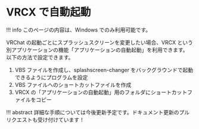 # VRCX で自動起動

!!! info
    このページの内容は、Windows でのみ利用可能です。

VRChat の起動ごとにスプラッシュスクリーンを変更したい場合、VRCX という別アプリケーションの機能「アプリケーションの自動起動」を利用できます。  
以下の方法で設定できます。

1. VBS ファイルを作成し、splashscreen-changer をバックグラウンドで起動できるようにプログラムを設定
2. VBS ファイルへのショートカットファイルを作成
3. VRCX の「アプリケーションの自動起動」用のフォルダにショートカットファイルをコピー

!!! abstract
    詳細な手順については今後更新予定です。ドキュメント更新のプルリクエストも受け付けています！
